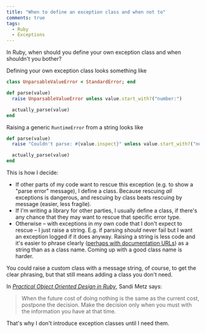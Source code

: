 ```yaml
---
title: "When to define an exception class and when not to"
comments: true
tags:
  - Ruby
  - Exceptions
---
```


In Ruby, when should you define your own exception class and when shouldn't you bother?

Defining your own exception class looks something like

``` ruby
class UnparsableValueError < StandardError; end

def parse(value)
  raise UnparsableValueError unless value.start_with?("number:")

  actually_parse(value)
end
```

Raising a generic `RuntimeError` from a string looks like

``` ruby
def parse(value)
  raise "Couldn't parse: #{value.inspect}" unless value.start_with?("number:")

  actually_parse(value)
end
```

This is how I decide:

* If other parts of my code want to rescue this exception (e.g. to show a "parse error" message), I define a class. Because rescuing *all* exceptions is dangerous, and rescuing by class beats rescuing by message (easier, less fragile).
* If I'm writing a library for other parties, I usually define a class, if there's any chance that they may want to rescue that specific error type.
* Otherwise – with exceptions in my own code that I don't expect to rescue – I just raise a string. E.g. if parsing *should* never fail but I want an exception logged if it does anyway. Raising a string is less code and it's easier to phrase clearly ([perhaps with documentation URLs](/2014/05/exceptions-with-documentation-urls/)) as a string than as a class name. Coming up with a good class name is harder.

You could raise a custom class with a message string, of course, to get the clear phrasing, but that still means adding a class you don't need.

In [*Practical Object Oriented Design in Ruby*](http://www.sandimetz.com/products), Sandi Metz says:

> When the future cost of doing nothing is the same as the current cost, postpone the decision. Make the decision only when you must with the information you have at that time.

That's why I don't introduce exception classes until I need them.
